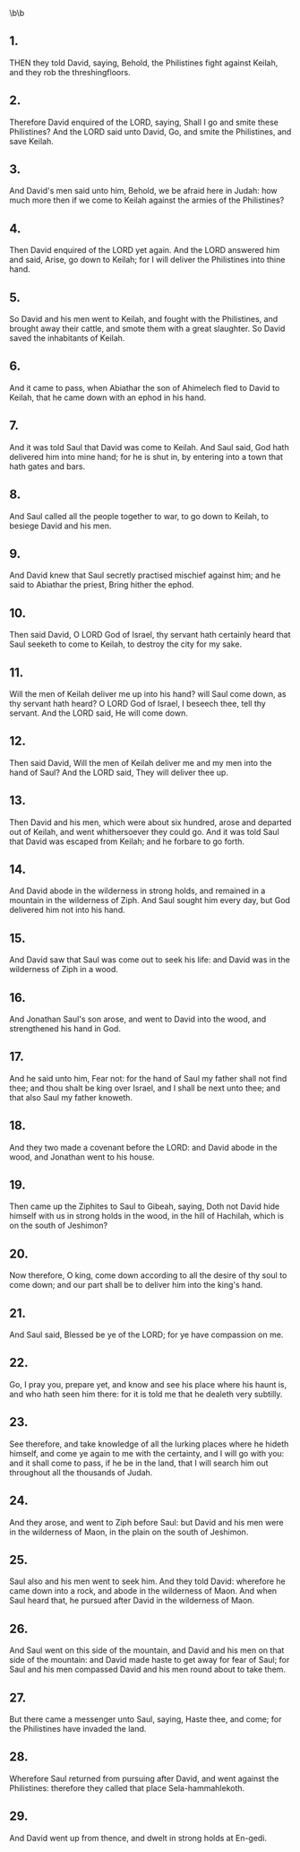 \b\b
## 1.
THEN they told David, saying, Behold, the Philistines fight against Keilah, and they rob the threshingfloors.
## 2.
Therefore David enquired of the LORD, saying, Shall I go and smite these Philistines?  And the LORD said unto David, Go, and smite the Philistines, and save Keilah.
## 3.
And David's men said unto him, Behold, we be afraid here in Judah: how much more then if we come to Keilah against the armies of the Philistines?
## 4.
Then David enquired of the LORD yet again.  And the LORD answered him and said, Arise, go down to Keilah; for I will deliver the Philistines into thine hand.
## 5.
So David and his men went to Keilah, and fought with the Philistines, and brought away their cattle, and smote them with a great slaughter.  So David saved the inhabitants of Keilah.
## 6.
And it came to pass, when Abiathar the son of Ahimelech fled to David to Keilah, that he came down with an ephod in his hand.
## 7.
And it was told Saul that David was come to Keilah.  And Saul said, God hath delivered him into mine hand; for he is shut in, by entering into a town that hath gates and bars.
## 8.
And Saul called all the people together to war, to go down to Keilah, to besiege David and his men.
## 9.
And David knew that Saul secretly practised mischief against him; and he said to Abiathar the priest, Bring hither the ephod.
## 10.
Then said David, O LORD God of Israel, thy servant hath certainly heard that Saul seeketh to come to Keilah, to destroy the city for my sake.
## 11.
Will the men of Keilah deliver me up into his hand?  will Saul come down, as thy servant hath heard?  O LORD God of Israel, I beseech thee, tell thy servant.  And the LORD said, He will come down.
## 12.
Then said David, Will the men of Keilah deliver me and my men into the hand of Saul?  And the LORD said, They will deliver thee up.
## 13.
Then David and his men, which were about six hundred, arose and departed out of Keilah, and went whithersoever they could go.  And it was told Saul that David was escaped from Keilah; and he forbare to go forth.
## 14.
And David abode in the wilderness in strong holds, and remained in a mountain in the wilderness of Ziph.  And Saul sought him every day, but God delivered him not into his hand.
## 15.
And David saw that Saul was come out to seek his life: and David was in the wilderness of Ziph in a wood.
## 16.
And Jonathan Saul's son arose, and went to David into the wood, and strengthened his hand in God.
## 17.
And he said unto him, Fear not: for the hand of Saul my father shall not find thee; and thou shalt be king over Israel, and I shall be next unto thee; and that also Saul my father knoweth.
## 18.
And they two made a covenant before the LORD: and David abode in the wood, and Jonathan went to his house.
## 19.
Then came up the Ziphites to Saul to Gibeah, saying, Doth not David hide himself with us in strong holds in the wood, in the hill of Hachilah, which is on the south of Jeshimon?
## 20.
Now therefore, O king, come down according to all the desire of thy soul to come down; and our part shall be to deliver him into the king's hand.
## 21.
And Saul said, Blessed be ye of the LORD; for ye have compassion on me.
## 22.
Go, I pray you, prepare yet, and know and see his place where his haunt is, and who hath seen him there: for it is told me that he dealeth very subtilly.
## 23.
See therefore, and take knowledge of all the lurking places where he hideth himself, and come ye again to me with the certainty, and I will go with you: and it shall come to pass, if he be in the land, that I will search him out throughout all the thousands of Judah.
## 24.
And they arose, and went to Ziph before Saul: but David and his men were in the wilderness of Maon, in the plain on the south of Jeshimon.
## 25.
Saul also and his men went to seek him.  And they told David: wherefore he came down into a rock, and abode in the wilderness of Maon.  And when Saul heard that, he pursued after David in the wilderness of Maon.
## 26.
And Saul went on this side of the mountain, and David and his men on that side of the mountain: and David made haste to get away for fear of Saul; for Saul and his men compassed David and his men round about to take them.
## 27.
But there came a messenger unto Saul, saying, Haste thee, and come; for the Philistines have invaded the land.
## 28.
Wherefore Saul returned from pursuing after David, and went against the Philistines: therefore they called that place Sela-hammahlekoth.
## 29.
And David went up from thence, and dwelt in strong holds at En-gedi.
